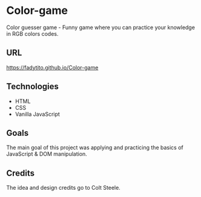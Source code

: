 # Color-game
Color guesser game - Funny game where you can practice your knowledge in RGB colors codes.
## URL
https://fadytito.github.io/Color-game
## Technologies
* HTML
* CSS
* Vanilla JavaScript
## Goals
The  main  goal  of  this project was  applying  and  practicing  the  basics  of
JavaScript  &  DOM  manipulation.
## Credits
The idea and design credits go to Colt Steele.


